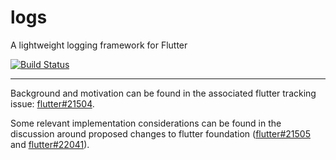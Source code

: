 # logs
A lightweight logging framework for Flutter

[![Build Status](https://travis-ci.org/pq/logs.svg?branch=master)](https://travis-ci.org/pq/logs)

---

Background and motivation can be found in the associated flutter tracking issue: [flutter#21504](https://github.com/flutter/flutter/issues/21504).  

Some relevant implementation considerations can be found in the discussion around proposed changes to flutter foundation  ([flutter#21505](https://github.com/flutter/flutter/pull/21505) and [flutter#22041](https://github.com/flutter/flutter/pull/22041)).
